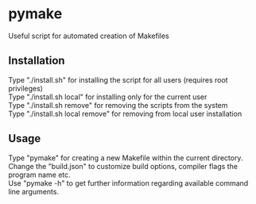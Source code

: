 # pymake
Useful script for automated creation of Makefiles

## Installation
Type "./install.sh" for installing the script for all users (requires root privileges)</br>
Type "./install.sh local" for installing only for the current user</br>
Type "./install.sh remove" for removing the scripts from the system</br>
Type "./install.sh local remove" for removing from local user installation

## Usage
Type "pymake" for creating a new Makefile within the current directory. Change the "build.json" to customize build options, compiler flags the program name etc.</br>
Use "pymake -h" to get further information regarding available command line arguments.
